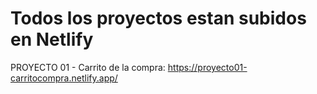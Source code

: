 # Todos los proyectos estan subidos en Netlify

PROYECTO 01 - Carrito de la compra: https://proyecto01-carritocompra.netlify.app/
